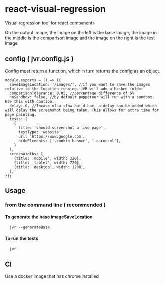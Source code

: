 # react-visual-regression
Visual regression tool for react components

On the output image, the image on the left is the base image, the image in the middle is the comparison image and the image on the right is the test image

## config ( jvr.config.js )
Config must return a function, which in turn returns the config as an object.
```
module.exports = () => ({
  saveImageLocation: '/images/', //if you want to save the images relative to the location running. JVR will add a hashed folder
  comparisonTolerance: 0.05, //percentage difference of 5%
  noSandbox: false, //by default puppeteer will run with a sandbox. Use this with caution.
  delay: 0, //Incase of a slow build box, a delay can be added which will delay the screenshot being taken. This allows for extra time for page painting.
  tests: [
    {
      title: 'should screenshot a live page',
      testType: 'website',
      url: 'https://www.google.com',
      hideElements: ['.cookie-banner', '.carousel'],
    }
  ],
  screenWidths: [
    {title: 'mobile', width: 320},
    {title: 'tablet', width: 720},
    {title: 'desktop', width: 1200},
  ],
});
```

## Usage

### from the command line ( recommended )
#### To generate the base imageSaveLocation
```
  jvr --generateBase
```

#### To run the tests
```
  jvr
```

## CI
Use a docker image that has chrome installed

